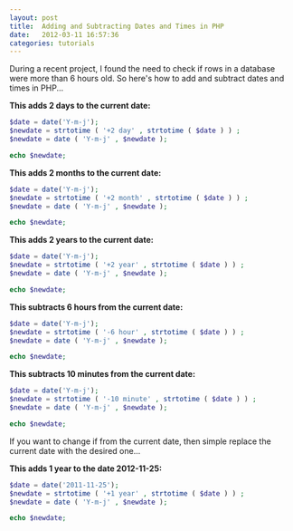 ```yaml
---
layout: post
title:  Adding and Subtracting Dates and Times in PHP
date:   2012-03-11 16:57:36
categories: tutorials
---
```


During a recent project, I found the need to check if rows in a database were more than 6 hours old. So here's how to add and subtract dates and times in PHP...

**This adds 2 days to the current date:**

``` php
$date = date('Y-m-j');
$newdate = strtotime ( '+2 day' , strtotime ( $date ) ) ;
$newdate = date ( 'Y-m-j' , $newdate );

echo $newdate;
```

**This adds 2 months to the current date:**

``` php
$date = date('Y-m-j');
$newdate = strtotime ( '+2 month' , strtotime ( $date ) ) ;
$newdate = date ( 'Y-m-j' , $newdate );

echo $newdate;
```

**This adds 2 years to the current date:**

``` php
$date = date('Y-m-j');
$newdate = strtotime ( '+2 year' , strtotime ( $date ) ) ;
$newdate = date ( 'Y-m-j' , $newdate );

echo $newdate;
```

**This subtracts 6 hours from the current date:**

``` php
$date = date('Y-m-j');
$newdate = strtotime ( '-6 hour' , strtotime ( $date ) ) ;
$newdate = date ( 'Y-m-j' , $newdate );

echo $newdate;
```

**This subtracts 10 minutes from the current date:**

``` php
$date = date('Y-m-j');
$newdate = strtotime ( '-10 minute' , strtotime ( $date ) ) ;
$newdate = date ( 'Y-m-j' , $newdate );

echo $newdate;
```

If you want to change if from the current date, then simple replace the current date with the desired one...

**This adds 1 year to the date 2012-11-25:**

``` php
$date = date('2011-11-25');
$newdate = strtotime ( '+1 year' , strtotime ( $date ) ) ;
$newdate = date ( 'Y-m-j' , $newdate );

echo $newdate;
```
